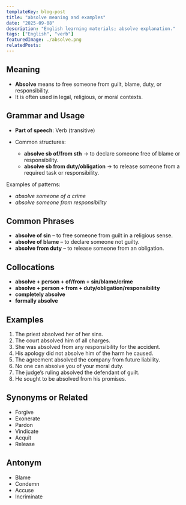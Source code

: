 ```yaml
---
templateKey: blog-post
title: "absolve meaning and examples"
date: "2025-09-08"
description: "English learning materials; absolve explanation."
tags: ["English", "verb"]
featuredImage: ./absolve.png
relatedPosts:
---
```


## Meaning

- **Absolve** means to free someone from guilt, blame, duty, or responsibility.
- It is often used in legal, religious, or moral contexts.

## Grammar and Usage

- **Part of speech**: Verb (transitive)
- Common structures:

  - **absolve sb of/from sth** → to declare someone free of blame or responsibility.
  - **absolve sb from duty/obligation** → to release someone from a required task or responsibility.

Examples of patterns:

- _absolve someone of a crime_
- _absolve someone from responsibility_

## Common Phrases

- **absolve of sin** – to free someone from guilt in a religious sense.
- **absolve of blame** – to declare someone not guilty.
- **absolve from duty** – to release someone from an obligation.

## Collocations

- **absolve + person + of/from + sin/blame/crime**
- **absolve + person + from + duty/obligation/responsibility**
- **completely absolve**
- **formally absolve**

## Examples

1. The priest absolved her of her sins.
2. The court absolved him of all charges.
3. She was absolved from any responsibility for the accident.
4. His apology did not absolve him of the harm he caused.
5. The agreement absolved the company from future liability.
6. No one can absolve you of your moral duty.
7. The judge’s ruling absolved the defendant of guilt.
8. He sought to be absolved from his promises.

## Synonyms or Related

- Forgive
- Exonerate
- Pardon
- Vindicate
- Acquit
- Release

## Antonym

- Blame
- Condemn
- Accuse
- Incriminate

